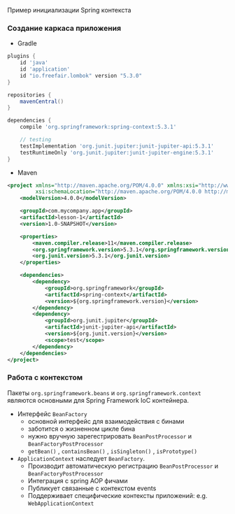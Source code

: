 Пример инициализации Spring контекста

### Создание каркаса приложения 
- Gradle
```groovy
plugins {
    id 'java'
    id 'application'
    id "io.freefair.lombok" version "5.3.0"
}

repositories {
    mavenCentral()
}

dependencies {
    compile 'org.springframework:spring-context:5.3.1'

    // testing
    testImplementation 'org.junit.jupiter:junit-jupiter-api:5.3.1'
    testRuntimeOnly 'org.junit.jupiter:junit-jupiter-engine:5.3.1'
}
```

- Maven
```xml
<project xmlns="http://maven.apache.org/POM/4.0.0" xmlns:xsi="http://www.w3.org/2001/XMLSchema-instance"
         xsi:schemaLocation="http://maven.apache.org/POM/4.0.0 http://maven.apache.org/xsd/maven-4.0.0.xsd">
    <modelVersion>4.0.0</modelVersion>

    <groupId>com.mycompany.app</groupId>
    <artifactId>lesson-1</artifactId>
    <version>1.0-SNAPSHOT</version>

    <properties>
        <maven.compiler.release>11</maven.compiler.release>
        <org.springframework.version>5.3.1</org.springframework.version>
        <org.junit.version>5.3.1</org.junit.version>
    </properties>

    <dependencies>
        <dependency>
            <groupId>org.springframework</groupId>
            <artifactId>spring-context</artifactId>
            <version>${org.springframework.version}</version>
        </dependency>
        <dependency>
            <groupId>org.junit.jupiter</groupId>
            <artifactId>junit-jupiter-api</artifactId>
            <version>${org.junit.version}</version>
            <scope>test</scope>
        </dependency>
    </dependencies>
</project>
```

### Работа с контекстом

Пакеты `org.springframework.beans` и `org.springframework.context` являются основными для Spring Framework IoC контейнера.
- Интерфейс `BeanFactory`
    - основной интерфейс для взаимодействия с бинами
    - заботится о жизненном цикле бина
    - нужно вручную зарегестрировать `BeanPostProcessor` и `BeanFactoryPostProcessor`
    - `getBean()` , `containsBean()` , `isSingleton()` , `isPrototype()`
- `ApplicationContext` наследует `BeanFactory`. 
    - Производит автоматическую регистрацию `BeanPostProcessor` и `BeanFactoryPostProcessor`
    - Интеграция с spring AOP фичами
    - Публикует связанные с контекстом events
    - Поддерживает специфические контексты приложений: e.g. `WebApplicationContext`
    
    
